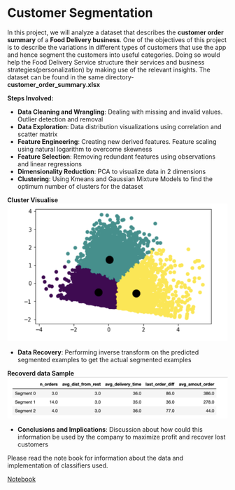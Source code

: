 
# Customer Segmentation
In this project, we will analyze a dataset that describes the **customer order summary** of a **Food Delivery business**. One of the objectives of this project is to describe the variations in different types of customers that use the app and hence segment the customers into useful categories. Doing so would help the Food Delivery Service structure their services and business strategies(personalization) by making use of the relevant insights. The dataset can be found in the same directory- **customer_order_summary.xlsx**

**Steps Involved:**
-  **Data Cleaning and Wrangling**: Dealing with missing and invalid values. Outlier detection and removal
-  **Data Exploration**: Data distribution visualizations using correlation and scatter matrix
-  **Feature Engineering**: Creating new derived features. Feature scaling using natural logarithm to overcome skewness
-  **Feature Selection**: Removing redundant features using observations and linear regressions
-  **Dimensionality Reduction**: PCA to visualize data in 2 dimensions
-  **Clustering**: Using Kmeans and Gaussian Mixture Models to find the optimum number of clusters for the dataset

**Cluster Visualise**
<img src="./cluster_visualize.png" alt="Final Output"/>

-  **Data Recovery**: Performing inverse transform on the predicted segmented examples to get the actual segmented examples


**Recoverd data Sample**
<img src="./clusters_result.png" alt="Final Output"/>

-  **Conclusions and Implications**: Discussion about how could this information be used by the company to maximize profit and recover lost customers

Please read the note book for information about the data and implementation of classifiers used.

[Notebook](https://github.com/utkarshut/ML-Projects/blob/master/Customer%20Segmentation/customer_segmentation.ipynb)





